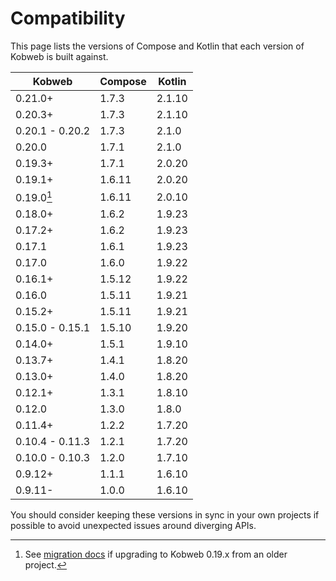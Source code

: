 # Compatibility

This page lists the versions of Compose and Kotlin that each version of Kobweb is built against.

| Kobweb          | Compose | Kotlin |
|-----------------|---------|--------|
| 0.21.0+         | 1.7.3   | 2.1.10 |
| 0.20.3+         | 1.7.3   | 2.1.10 |
| 0.20.1 - 0.20.2 | 1.7.3   | 2.1.0  |
| 0.20.0          | 1.7.1   | 2.1.0  |
| 0.19.3+         | 1.7.1   | 2.0.20 |
| 0.19.1+         | 1.6.11  | 2.0.20 |
| 0.19.0[^k2]     | 1.6.11  | 2.0.10 |
| 0.18.0+         | 1.6.2   | 1.9.23 |
| 0.17.2+         | 1.6.2   | 1.9.23 |
| 0.17.1          | 1.6.1   | 1.9.23 |
| 0.17.0          | 1.6.0   | 1.9.22 |
| 0.16.1+         | 1.5.12  | 1.9.22 |
| 0.16.0          | 1.5.11  | 1.9.21 |
| 0.15.2+         | 1.5.11  | 1.9.21 |
| 0.15.0 - 0.15.1 | 1.5.10  | 1.9.20 |
| 0.14.0+         | 1.5.1   | 1.9.10 |
| 0.13.7+         | 1.4.1   | 1.8.20 |
| 0.13.0+         | 1.4.0   | 1.8.20 |
| 0.12.1+         | 1.3.1   | 1.8.10 |
| 0.12.0          | 1.3.0   | 1.8.0  |
| 0.11.4+         | 1.2.2   | 1.7.20 |
| 0.10.4 - 0.11.3 | 1.2.1   | 1.7.20 |
| 0.10.0 - 0.10.3 | 1.2.0   | 1.7.10 |
| 0.9.12+         | 1.1.1   | 1.6.10 |
| 0.9.11-         | 1.0.0   | 1.6.10 |

You should consider keeping these versions in sync in your own projects if possible to avoid unexpected
issues around diverging APIs.

[^k2]: See [migration docs](https://github.com/varabyte/kobweb/blob/v0.19.0/docs/k2-migration.md) if upgrading to Kobweb
0.19.x from an older project.
